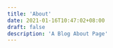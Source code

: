 ```yaml
---
title: 'About'
date: 2021-01-16T10:47:02+08:00
draft: false
description: 'A Blog About Page'
---
```

